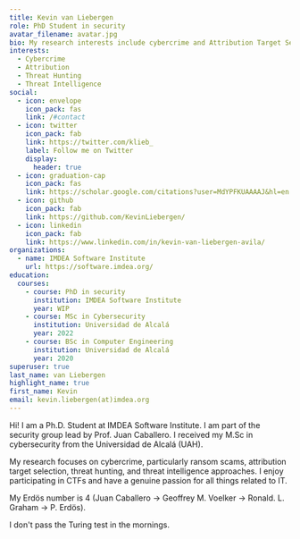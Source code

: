 ```yaml
---
title: Kevin van Liebergen
role: PhD Student in security
avatar_filename: avatar.jpg
bio: My research interests include cybercrime and Attribution Target Selection.
interests:
  - Cybercrime
  - Attribution
  - Threat Hunting
  - Threat Intelligence
social:
  - icon: envelope
    icon_pack: fas
    link: /#contact
  - icon: twitter
    icon_pack: fab
    link: https://twitter.com/klieb_
    label: Follow me on Twitter
    display:
      header: true
  - icon: graduation-cap
    icon_pack: fas
    link: https://scholar.google.com/citations?user=MdYPFKUAAAAJ&hl=en
  - icon: github
    icon_pack: fab
    link: https://github.com/KevinLiebergen/
  - icon: linkedin
    icon_pack: fab
    link: https://www.linkedin.com/in/kevin-van-liebergen-avila/
organizations:
  - name: IMDEA Software Institute
    url: https://software.imdea.org/
education:
  courses:
    - course: PhD in security
      institution: IMDEA Software Institute
      year: WIP
    - course: MSc in Cybersecurity
      institution: Universidad de Alcalá
      year: 2022
    - course: BSc in Computer Engineering
      institution: Universidad de Alcalá
      year: 2020
superuser: true
last_name: van Liebergen
highlight_name: true
first_name: Kevin
email: kevin.liebergen(at)imdea.org
---
```

Hi! I am a Ph.D. Student at IMDEA Software Institute. I am part of the security group lead by Prof. Juan Caballero. I received my M.Sc in cybersecurity from the Universidad de Alcalá (UAH). 

My research focuses on cybercrime, particularly ransom scams, attribution target selection, threat hunting, and threat intelligence approaches. I enjoy participating in CTFs and have a genuine passion for all things related to IT.

My Erdös number is 4 (Juan Caballero -> Geoffrey M. Voelker -> Ronald. L. Graham -> P. Erdös).

I don't pass the Turing test in the mornings.
